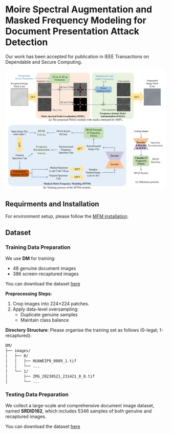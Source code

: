 # Moire Spectral Augmentation and Masked Frequency Modeling for Document Presentation Attack Detection
Our work has been accepted for publication in IEEE Transactions on Dependable and Secure Computing.

![Method Overview](figure/image1.png)

## Requirments and Installation

For environment setup, please follow the [MFM installation](https://github.com/Jiahao000/MFM/blob/master/docs/INSTALL.md).

## Dataset

### Training Data Preparation

We use  **DM** for training:
- 48 genuine document images
- 386 screen-recaptured images

You can download the dataset [here]()

**Preprocessing Steps**:
1. Crop images into 224×224 patches.
2. Apply data-level oversampling:
   - Duplicate genuine samples
   - Maintain class balance

**Directory Structure**:
Please organise the training set as follows (0-legal; 1-recaptured):

```plaintext
DM/
├── images/
│   ├── 0/         
│   │   ├── HUAWEIP9_0009_1.tif
│   │   └── ...
│   └── 1/   
│       ├── IMG_20230521_231421_0_0.tif
│       └── ...
```

### Testing Data Preparation

We collect a large-scale and comprehensive document image dataset, named **SRDID162**, which includes 5346 samples of both genuine and recaptured images.

You can download the dataset [here]()


